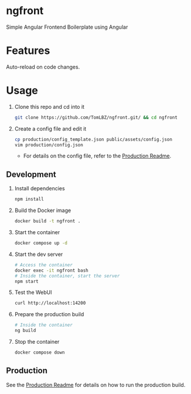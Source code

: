 # ngfront
Simple Angular Frontend Boilerplate using Angular

# Features
Auto-reload on code changes.

# Usage
1. Clone this repo and cd into it
    ```bash
    git clone https://github.com/TomLBZ/ngfront.git/ && cd ngfront
    ```
2. Create a config file and edit it
    ```bash
    cp production/config_template.json public/assets/config.json
    vim production/config.json
    ```
    - For details on the config file, refer to the [Production Readme](production/README.md).
## Development
1. Install dependencies
    ```bash
    npm install
    ```
2. Build the Docker image
    ```bash
    docker build -t ngfront .
    ```
3. Start the container
    ```bash
    docker compose up -d
    ```
4. Start the dev server
    ```bash
    # Access the container
    docker exec -it ngfront bash
    # Inside the container, start the server
    npm start
    ```
5. Test the WebUI
    ```bash
    curl http://localhost:14200
    ```
6. Prepare the production build
    ```bash
    # Inside the container
    ng build
    ```
7. Stop the container
    ```bash
    docker compose down
    ```
## Production
See the [Production Readme](production/README.md) for details on how to run the production build.